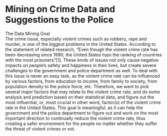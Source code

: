 # Mining on Crime Data and Suggestions to the Police  
The Data Mining Goal  
The crime issue, especially violent crimes such as robbery, rape and murder, is one of the biggest problems in the United States. According to the statement of related research, “Even though the violent crime rate has been decreasing since 1990, the United States tops the ranking of countries with the most prisoners”[1]. These kinds of issues not only cause negative impacts on people’s safety and happiness in their lives, but create severe challenges to the government and police department as well. To deal with this issue is never an easy task, as the violent crime rate can be influenced by various factors, from education to income, from family to society, from population density to the police force, etc. Therefore, we want to pick several major factors that may relate to the violent crime rate, and do some analysis and prediction based on their statistical data, and figure out the most influential, or, most crucial in other word, factor(s) of the violent crime rate in the United States. This goal is meaningful, as it can help the government and the police department to figure out and work on the most important direction to continually reduce the violent crime rate, thus creating a safer environment for the people no matter whether they suffer the threat of violent crimes or not.
